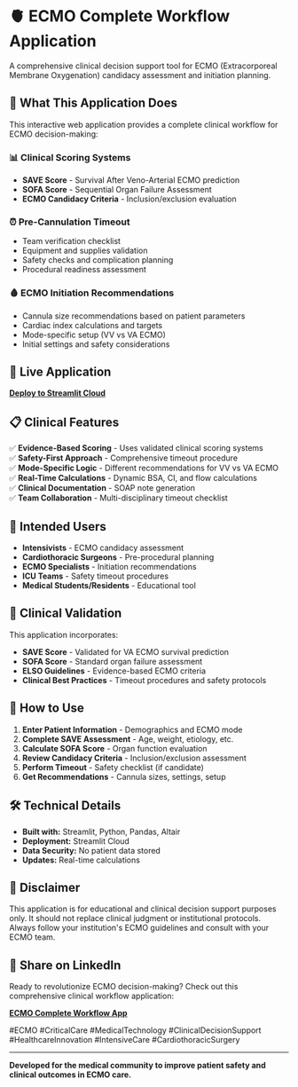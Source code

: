 # 🫀 ECMO Complete Workflow Application

A comprehensive clinical decision support tool for ECMO (Extracorporeal Membrane Oxygenation) candidacy assessment and initiation planning.

## 🎯 **What This Application Does**

This interactive web application provides a complete clinical workflow for ECMO decision-making:

### **📊 Clinical Scoring Systems**
- **SAVE Score** - Survival After Veno-Arterial ECMO prediction
- **SOFA Score** - Sequential Organ Failure Assessment
- **ECMO Candidacy Criteria** - Inclusion/exclusion evaluation

### **⏰ Pre-Cannulation Timeout**
- Team verification checklist
- Equipment and supplies validation
- Safety checks and complication planning
- Procedural readiness assessment

### **🩸 ECMO Initiation Recommendations**
- Cannula size recommendations based on patient parameters
- Cardiac index calculations and targets
- Mode-specific setup (VV vs VA ECMO)
- Initial settings and safety considerations

## 🚀 **Live Application**

**[Deploy to Streamlit Cloud](https://share.streamlit.io/)**

## 📋 **Clinical Features**

✅ **Evidence-Based Scoring** - Uses validated clinical scoring systems  
✅ **Safety-First Approach** - Comprehensive timeout procedure  
✅ **Mode-Specific Logic** - Different recommendations for VV vs VA ECMO  
✅ **Real-Time Calculations** - Dynamic BSA, CI, and flow calculations  
✅ **Clinical Documentation** - SOAP note generation  
✅ **Team Collaboration** - Multi-disciplinary timeout checklist  

## 🏥 **Intended Users**

- **Intensivists** - ECMO candidacy assessment
- **Cardiothoracic Surgeons** - Pre-procedural planning
- **ECMO Specialists** - Initiation recommendations
- **ICU Teams** - Safety timeout procedures
- **Medical Students/Residents** - Educational tool

## 🔬 **Clinical Validation**

This application incorporates:
- **SAVE Score** - Validated for VA ECMO survival prediction
- **SOFA Score** - Standard organ failure assessment
- **ELSO Guidelines** - Evidence-based ECMO criteria
- **Clinical Best Practices** - Timeout procedures and safety protocols

## 📱 **How to Use**

1. **Enter Patient Information** - Demographics and ECMO mode
2. **Complete SAVE Assessment** - Age, weight, etiology, etc.
3. **Calculate SOFA Score** - Organ function evaluation
4. **Review Candidacy Criteria** - Inclusion/exclusion assessment
5. **Perform Timeout** - Safety checklist (if candidate)
6. **Get Recommendations** - Cannula sizes, settings, setup

## 🛠 **Technical Details**

- **Built with:** Streamlit, Python, Pandas, Altair
- **Deployment:** Streamlit Cloud
- **Data Security:** No patient data stored
- **Updates:** Real-time calculations

## 📄 **Disclaimer**

This application is for educational and clinical decision support purposes only. It should not replace clinical judgment or institutional protocols. Always follow your institution's ECMO guidelines and consult with your ECMO team.

## 🔗 **Share on LinkedIn**

Ready to revolutionize ECMO decision-making? Check out this comprehensive clinical workflow application:

**[ECMO Complete Workflow App](YOUR_STREAMLIT_URL)**

#ECMO #CriticalCare #MedicalTechnology #ClinicalDecisionSupport #HealthcareInnovation #IntensiveCare #CardiothoracicSurgery

---

**Developed for the medical community to improve patient safety and clinical outcomes in ECMO care.** 